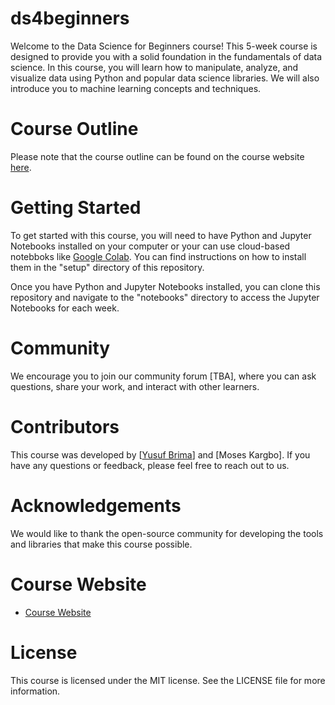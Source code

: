 # ds4beginners
Welcome to the Data Science for Beginners course! This 5-week course is designed to provide you with a solid foundation in the fundamentals of data science. In this course, you will learn how to manipulate, analyze, and visualize data using Python and popular data science libraries. We will also introduce you to machine learning concepts and techniques.

# Course Outline
Please note that the course outline can be found on the course website <a href="https://sldatasc.github.io/" target="_blank">here</a>.

# Getting Started
To get started with this course, you will need to have Python and Jupyter Notebooks installed on your computer or your can use cloud-based notebboks like <a href="https://colab.research.google.com/" target="_blank">Google Colab</a>. You can find instructions on how to install them in the "setup" directory of this repository.

Once you have Python and Jupyter Notebooks installed, you can clone this repository and navigate to the "notebooks" directory to access the Jupyter Notebooks for each week.

# Community
We encourage you to join our community forum [TBA], where you can ask questions, share your work, and interact with other learners.

# Contributors
This course was developed by [<a href="https://yusufbrima.github.io/" target="_blank">Yusuf Brima</a>] and [Moses Kargbo]. If you have any questions or feedback, please feel free to reach out to us.

# Acknowledgements
We would like to thank the open-source community for developing the tools and libraries that make this course possible. 

# Course Website
- <a href="https://sldatasc.github.io/" target="_blank">Course Website</a>

# License
This course is licensed under the MIT license. See the LICENSE file for more information.

<a href="" target="_blank"></a>